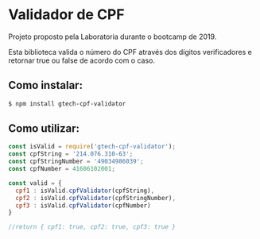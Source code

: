 # Validador de CPF
Projeto proposto pela Laboratoria durante o bootcamp de 2019.

Esta biblioteca valida o número do CPF através dos dígitos verificadores e retornar true ou false de acordo com o caso.

## Como instalar:
```bash
$ npm install gtech-cpf-validator
```

## Como utilizar:
```javascript
const isValid = require('gtech-cpf-validator');
const cpfString = '214.076.310-63';
const cpfStringNumber = '49034986039';
const cpfNumber = 41606102001;

const valid = { 
  cpf1 : isValid.cpfValidator(cpfString),
  cpf2 : isValid.cpfValidator(cpfStringNumber),
  cpf3 : isValid.cpfValidator(cpfNumber)
}

//return { cpf1: true, cpf2: true, cpf3: true }
```
